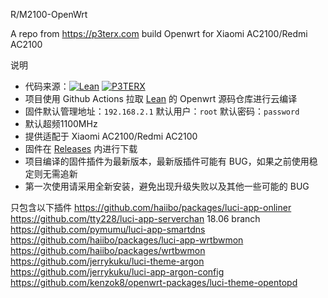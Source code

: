 R/M2100-OpenWrt

A repo from https://p3terx.com build Openwrt for Xiaomi AC2100/Redmi AC2100

说明
- 代码来源：[![Lean](https://img.shields.io/badge/Lede-Lean-ff69b4.svg?style=flat&logo=appveyor)](https://github.com/coolsnowwolf/lede) [![P3TERX](https://img.shields.io/badge/OpenWrt-P3TERX-blueviolet.svg?style=flat&logo=appveyor)](https://github.com/P3TERX/Actions-OpenWrt)
- 项目使用 Github Actions 拉取 [Lean](https://github.com/coolsnowwolf/lede) 的 Openwrt 源码仓库进行云编译
- 固件默认管理地址：`192.168.2.1` 默认用户：`root` 默认密码：`password`
- 默认超频1100MHz
- 提供适配于 Xiaomi AC2100/Redmi AC2100
- 固件在 [Releases](https://github.com/hwliu11/R2100/releases) 内进行下载
- 项目编译的固件插件为最新版本，最新版插件可能有 BUG，如果之前使用稳定则无需追新
- 第一次使用请采用全新安装，避免出现升级失败以及其他一些可能的 BUG

只包含以下插件
https://github.com/haiibo/packages/luci-app-onliner
https://github.com/tty228/luci-app-serverchan 18.06 branch
https://github.com/pymumu/luci-app-smartdns
https://github.com/haiibo/packages/luci-app-wrtbwmon
https://github.com/haiibo/packages/wrtbwmon
https://github.com/jerrykuku/luci-theme-argon
https://github.com/jerrykuku/luci-app-argon-config
https://github.com/kenzok8/openwrt-packages/luci-theme-opentopd


